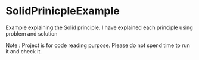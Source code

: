 # SolidPrinicpleExample
Example explaining the Solid principle. I have explained each principle using problem and solution  

Note : Project is for code reading purpose. Please do not spend time to run it and check it.
